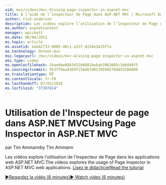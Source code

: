 ```yaml
---
uid: mvc/videos/mvc-4/using-page-inspector-in-aspnet-mvc
title: À l’aide de l’inspecteur de Page dans ASP.NET MVC | Microsoft Docs
author: rick-anderson
description: Les vidéos explore l’utilisation de l’inspecteur de Page dans les applications web ASP.NET MVC. Lisez le didacticiel
ms.author: aspnetcontent
manager: wpickett
ms.date: 06/04/2012
ms.topic: article
ms.assetid: ea642733-8085-40c1-a33f-d216e3a25ffa
ms.technology: dotnet-mvc
msc.legacyurl: /mvc/videos/mvc-4/using-page-inspector-in-aspnet-mvc
msc.type: video
ms.openlocfilehash: 24aedee0843d3104081be6ab3963605c3ddd49f5
ms.sourcegitcommit: 953ff9ea4369f154d6fd0239599279ddd3280009
ms.translationtype: MT
ms.contentlocale: fr-FR
ms.lasthandoff: 07/03/2018
ms.locfileid: "37387814"
---
```

<a name="using-page-inspector-in-aspnet-mvc"></a><span data-ttu-id="71f97-104">Utilisation de l'Inspecteur de page dans ASP.NET MVC</span><span class="sxs-lookup"><span data-stu-id="71f97-104">Using Page Inspector in ASP.NET MVC</span></span>
====================
<span data-ttu-id="71f97-105">par Tim Ammann</span><span class="sxs-lookup"><span data-stu-id="71f97-105">by Tim Ammann</span></span>

<span data-ttu-id="71f97-106">Les vidéos explore l’utilisation de l’inspecteur de Page dans les applications web ASP.NET MVC.</span><span class="sxs-lookup"><span data-stu-id="71f97-106">The videos explores the usage of Page Inspector in ASP.NET MVC web applications.</span></span> [<span data-ttu-id="71f97-107">Lisez le didacticiel</span><span class="sxs-lookup"><span data-stu-id="71f97-107">Read the tutorial</span></span>](../../overview/views/using-page-inspector-in-aspnet-mvc.md)

[<span data-ttu-id="71f97-108">&#9654;Regardez la vidéo (6 minutes)</span><span class="sxs-lookup"><span data-stu-id="71f97-108">&#9654; Watch video (6 minutes)</span></span>](https://channel9.msdn.com/Blogs/ASP-NET-Site-Videos/using-page-inspector-in-aspnet-mvc)
